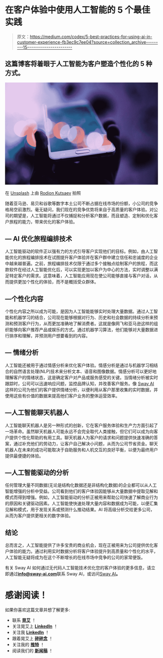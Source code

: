 # 在客户体验中使用人工智能的 5 个最佳实践

> 原文：<https://medium.com/codex/5-best-practices-for-using-ai-in-customer-experience-fb3ec9c7ee04?source=collection_archive---------15----------------------->

## 这篇博客将着眼于人工智能为客户塑造个性化的 5 种方式。

![](img/7132ee27d711e82ef0afdff66cda4bc2.png)

在 [Unsplash](https://unsplash.com?utm_source=medium&utm_medium=referral) 上由 [Rodion Kutsaev](https://unsplash.com/@frostroomhead?utm_source=medium&utm_medium=referral) 拍照

随着亚马逊、易贝和谷歌等数字本土公司不断占据在线市场的份额，小公司的竞争格局空前激烈。毫无疑问，我们现在的竞争优势将来自于高质量的客户体验。对公司的期望是，人工智能将通过不仅捕捉和分析客户数据，而且塑造、定制和优化客户旅程的能力，带来优化的客户体验。

## **— AI 优化旅程编排技术**

人工智能驱动的软件正以强有力的方式引导客户实现他们的目标。例如，由人工智能优化的旅程编排技术在试图提升客户体验并在客户群中建立信任和忠诚度的企业中越来越普遍。之前，旅程编排技术仅限于通过多个接触点绘制客户的旅程，而这款软件在经过人工智能优化后，可以实现更加以客户为中心的方法，实时调整以满足特定客户的需求。这意味着，人工智能应用现在使公司能够直接与客户对话，从而提供更加个性化的体验，而不是概括受众群体。

## **—个性化内容**

个性化内容之所以成为可能，是因为人工智能能够实时处理大量数据。通过人工智能和机器学习的结合，公司现在能够根据对行为、历史和社会数据的持续分析来预测和预测客户行为，从而更加准确地了解消费者。这就是像网飞和亚马逊这样的组织能够向客户推荐产品或娱乐的方式。通过机器学习算法，他们能够对大量数据进行排序和理解，并预测用户想要看到的内容。

## — **情绪分析**

人工智能还被用于通过情感分析来优化客户体验。情感分析是通过与机器学习相结合的自然语言处理(NLP)技术来分析文本、语音和图像数据。情感分析可以更好地理解客户的情绪状态，这是确定客户对产品或服务感受的关键。当情绪分析被实时跟踪时，公司可以迅速响应问题，监控品牌认知，并改善客户服务。像 [Sway AI](https://sway-ai.com/) 这样的公司为他们的客户提供情绪分析，以便利用从客户那里收集的实时数据，并使用这些有价值的数据来提高他们客户业务的整体运营效率。

## **—人工智能聊天机器人**

人工智能聊天机器人是另一种形式的创新，它在客户服务体验和生产力方面引起了一场革命。虽然聊天机器人可能永远不会完全取代人类接触，但它们可以成为向客户提供个性化帮助的有用工具。聊天机器人为客户的请求和问题提供快速准确的答案，通过补充他们的劳动力，让客户自己解决小问题，从而为公司节省资金。聊天机器人在未来的成功可能取决于自助服务和人机交互的良好平衡，以便为最终用户提供最便捷的体验。

## **—人工智能驱动的分析**

任何管理大量不同数据(无论是结构化数据还是非结构化数据)的企业都可以从人工智能增强的分析中受益。公司看到他们的客户体验因能够从大量数据中提取见解和模式而得到增强。例如，人工智能驱动的分析正被用来帮助公司快速了解商业行为的原因和关键驱动因素。人工智能使快速处理大量内容和数据成为可能，以便汇集见解和模式，用于发现关系或预测什么推动结果。AI 将高级分析交给更多公司，从而为客户提供更相关的数字体验。

## **结论**

总而言之，人工智能提供了许多宝贵的商业机会，现在正被用来为公司提供优化客户体验的能力。通过利用实时数据分析将客户体验提升到高质量和个性化的水平，人工智能无疑将成为在这个不断增长的在线市场中竞争的公司的家常便饭。

有关 Sway AI 如何通过无代码人工智能技术优化您的客户体验的更多信息，请立即通过**info@sway-ai.com**联系 Sway AI，或访问[Sway AI](https://sway-ai.com/)**。**

# 感谢阅读！

如果你喜欢这篇文章并想了解更多:

*   联系 [**晃艾**](https://sway-ai.com/contact/) ！
*   关注晃艾上 [**LinkedIn**](https://www.linkedin.com/company/swayai) ！
*   关注我 [**LinkedIn**](https://www.linkedin.com/in/catherine-hansen-31475283) ！
*   跟着晃艾上 [**碎碎念**](https://twitter.com/ai_sway) ！
*   关注我的 [**推特**](https://twitter.com/SwayAIMarketing) ！
*   阅读我们的 [**新闻稿**](https://sway-ai.com/news/) ！